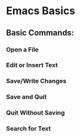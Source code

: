 # Emacs Basics
## Basic Commands:
### Open a File
### Edit or Insert Text
### Save/Write Changes
### Save and Quit
### Quit Without Saving
### Search for Text